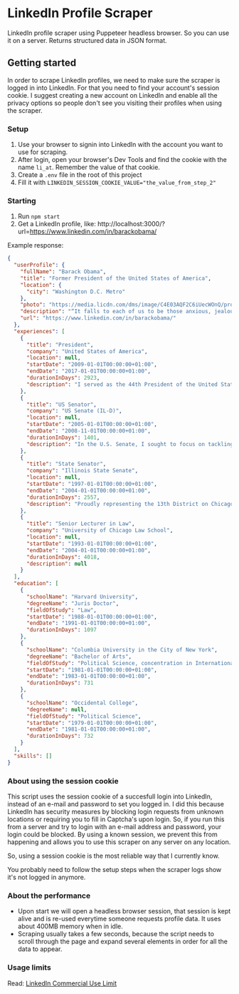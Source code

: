 # LinkedIn Profile Scraper
LinkedIn profile scraper using Puppeteer headless browser. So you can use it on a server. Returns structured data in JSON format.

## Getting started
In order to scrape LinkedIn profiles, we need to make sure the scraper is logged in into LinkedIn. For that you need to find your account's session cookie. I suggest creating a new account on LinkedIn and enable all the privacy options so people don't see you visiting their profiles when using the scraper.

### Setup
1. Use your browser to signin into LinkedIn with the account you want to use for scraping.
2. After login, open your browser's Dev Tools and find the cookie with the name `li_at`. Remember the value of that cookie.
3. Create a `.env` file in the root of this project
4. Fill it with `LINKEDIN_SESSION_COOKIE_VALUE="the_value_from_step_2"`

### Starting
1. Run `npm start`
2. Get a LinkedIn profile, like: http://localhost:3000/?url=https://www.linkedin.com/in/barackobama/

Example response:

```json
{
  "userProfile": {
    "fullName": "Barack Obama",
    "title": "Former President of the United States of America",
    "location": {
      "city": "Washington D.C. Metro"
    },
    "photo": "https://media.licdn.com/dms/image/C4E03AQF2C6iUecWOnQ/profile-displayphoto-shrink_800_800/0?e=1552521600&v=beta&t=s7v_meT4DPvYHiKWdhtuHy_XUHq0DcLu-uKGnbImQjc",
    "description": "“It falls to each of us to be those anxious, jealous guardians of our democracy; to embrace the joyous task we’ve been given to continually try to improve this great nation of ours. Because for all our outward differences, we all share the same proud title: Citizen.” https://barackobama.com/ https://obamawhitehouse.archives.gov/",
    "url": "https://www.linkedin.com/in/barackobama/"
  },
  "experiences": [
    {
      "title": "President",
      "company": "United States of America",
      "location": null,
      "startDate": "2009-01-01T00:00:00+01:00",
      "endDate": "2017-01-01T00:00:00+01:00",
      "durationInDays": 2923,
      "description": "I served as the 44th President of the United States of America."
    },
    {
      "title": "US Senator",
      "company": "US Senate (IL-D)",
      "location": null,
      "startDate": "2005-01-01T00:00:00+01:00",
      "endDate": "2008-11-01T00:00:00+01:00",
      "durationInDays": 1401,
      "description": "In the U.S. Senate, I sought to focus on tackling the challenges of a globalized, 21st century world with fresh thinking and a politics that no longer settles for the lowest common denominator."
    },
    {
      "title": "State Senator",
      "company": "Illinois State Senate",
      "location": null,
      "startDate": "1997-01-01T00:00:00+01:00",
      "endDate": "2004-01-01T00:00:00+01:00",
      "durationInDays": 2557,
      "description": "Proudly representing the 13th District on Chicago's south side."
    },
    {
      "title": "Senior Lecturer in Law",
      "company": "University of Chicago Law School",
      "location": null,
      "startDate": "1993-01-01T00:00:00+01:00",
      "endDate": "2004-01-01T00:00:00+01:00",
      "durationInDays": 4018,
      "description": null
    }
  ],
  "education": [
    {
      "schoolName": "Harvard University",
      "degreeName": "Juris Doctor",
      "fieldOfStudy": "Law",
      "startDate": "1988-01-01T00:00:00+01:00",
      "endDate": "1991-01-01T00:00:00+01:00",
      "durationInDays": 1097
    },
    {
      "schoolName": "Columbia University in the City of New York",
      "degreeName": "Bachelor of Arts",
      "fieldOfStudy": "Political Science, concentration in International Relations",
      "startDate": "1981-01-01T00:00:00+01:00",
      "endDate": "1983-01-01T00:00:00+01:00",
      "durationInDays": 731
    },
    {
      "schoolName": "Occidental College",
      "degreeName": null,
      "fieldOfStudy": "Political Science",
      "startDate": "1979-01-01T00:00:00+01:00",
      "endDate": "1981-01-01T00:00:00+01:00",
      "durationInDays": 732
    }
  ],
  "skills": []
}
```

### About using the session cookie
This script uses the session cookie of a succesfull login into LinkedIn, instead of an e-mail and password to set you logged in. I did this because LinkedIn has security measures by blocking login requests from unknown locations or requiring you to fill in Captcha's upon login. So, if you run this from a server and try to login with an e-mail address and password, your login could be blocked. By using a known session, we prevent this from happening and allows you to use this scraper on any server on any location.

So, using a session cookie is the most reliable way that I currently know.

You probably need to follow the setup steps when the scraper logs show it's not logged in anymore.

### About the performance
- Upon start we will open a headless browser session, that session is kept alive and is re-used everytime someone requests profile data. It uses about 400MB memory when in idle.
- Scraping usually takes a few seconds, because the script needs to scroll through the page and expand several elements in order for all the data to appear.

### Usage limits
Read: [LinkedIn Commercial Use Limit](https://www.linkedin.com/help/linkedin/answer/52950)
